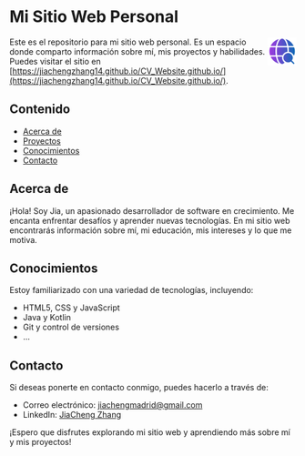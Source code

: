 # Mi Sitio Web Personal

<img src="images/buscador.png" width="10%" align="right">

Este es el repositorio para mi sitio web personal. Es un espacio donde comparto información sobre mí, mis proyectos y habilidades. Puedes visitar el sitio en [https://jiachengzhang14.github.io/CV_Website.github.io/](https://jiachengzhang14.github.io/CV_Website.github.io/).

## Contenido

- [Acerca de](#acerca-de)
- [Proyectos](#proyectos)
- [Conocimientos](#conocimientos)
- [Contacto](#contacto)

## Acerca de

¡Hola! Soy Jia, un apasionado desarrollador de software en crecimiento. Me encanta enfrentar desafíos y aprender nuevas tecnologías. En mi sitio web encontrarás información sobre mí, mi educación, mis intereses y lo que me motiva.

## Conocimientos

Estoy familiarizado con una variedad de tecnologías, incluyendo:

- HTML5, CSS y JavaScript
- Java y Kotlin
- Git y control de versiones
- ...

## Contacto

Si deseas ponerte en contacto conmigo, puedes hacerlo a través de:

- Correo electrónico: [jiachengmadrid@gmail.com](jiachengmadrid@gmail.com)
- LinkedIn: [JiaCheng Zhang](https://www.linkedin.com/in/jiacheng-zhang-a69739251/)


¡Espero que disfrutes explorando mi sitio web y aprendiendo más sobre mí y mis proyectos!

